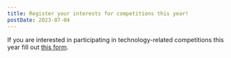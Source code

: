 ```yaml
---
title: Register your interests for competitions this year!
postDate: 2023-07-04
---
```


If you are interested in participating in technology-related competitions this year fill out [this form](https://forms.gle/qNBFuaTruH1nUfjq7).

